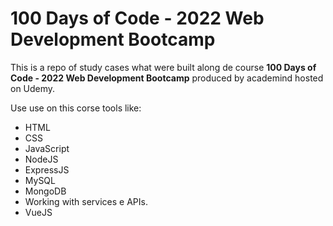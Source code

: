# 100 Days of Code - 2022 Web Development Bootcamp

This is a repo of study cases what were built along de course **100 Days of Code - 2022 Web Development Bootcamp** produced by academind hosted on Udemy.

Use use on this corse tools like:

- HTML
- CSS
- JavaScript
- NodeJS
- ExpressJS
- MySQL
- MongoDB
- Working with services e APIs.
- VueJS

